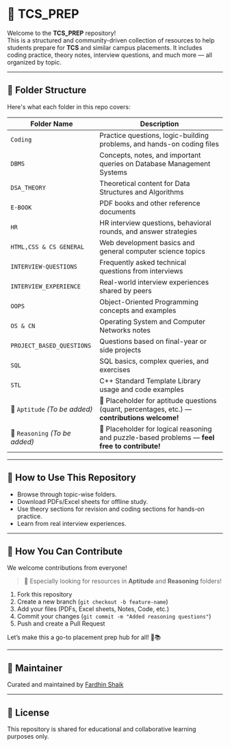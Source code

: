 # 🧠 TCS_PREP

Welcome to the **TCS_PREP** repository!  
This is a structured and community-driven collection of resources to help students prepare for **TCS** and similar campus placements. It includes coding practice, theory notes, interview questions, and much more — all organized by topic.

---

## 📁 Folder Structure

Here's what each folder in this repo covers:

| Folder Name                     | Description                                                                 |
|--------------------------------|-----------------------------------------------------------------------------|
| `Coding`                       | Practice questions, logic-building problems, and hands-on coding files      |
| `DBMS`                         | Concepts, notes, and important queries on Database Management Systems       |
| `DSA_THEORY`                   | Theoretical content for Data Structures and Algorithms                      |
| `E-BOOK`                       | PDF books and other reference documents                                     |
| `HR`                           | HR interview questions, behavioral rounds, and answer strategies            |
| `HTML,CSS & CS GENERAL`        | Web development basics and general computer science topics                  |
| `INTERVIEW-QUESTIONS`          | Frequently asked technical questions from interviews                        |
| `INTERVIEW_EXPERIENCE`         | Real-world interview experiences shared by peers                            |
| `OOPS`                         | Object-Oriented Programming concepts and examples                           |
| `OS & CN`                      | Operating System and Computer Networks notes                                |
| `PROJECT_BASED_QUESTIONS`      | Questions based on final-year or side projects                              |
| `SQL`                          | SQL basics, complex queries, and exercises                                  |
| `STL`                          | C++ Standard Template Library usage and code examples                       |
| 🚧 `Aptitude` *(To be added)*        | 📌 Placeholder for aptitude questions (quant, percentages, etc.) — **contributions welcome!** |
| 🚧 `Reasoning` *(To be added)*       | 📌 Placeholder for logical reasoning and puzzle-based problems — **feel free to contribute!** |

---

## 🎯 How to Use This Repository

- Browse through topic-wise folders.
- Download PDFs/Excel sheets for offline study.
- Use theory sections for revision and coding sections for hands-on practice.
- Learn from real interview experiences.

---

## 🤝 How You Can Contribute

We welcome contributions from everyone!

> 📌 Especially looking for resources in **Aptitude** and **Reasoning** folders!

1. Fork this repository
2. Create a new branch (`git checkout -b feature-name`)
3. Add your files (PDFs, Excel sheets, Notes, Code, etc.)
4. Commit your changes (`git commit -m "Added reasoning questions"`)
5. Push and create a Pull Request

Let’s make this a go-to placement prep hub for all! 💼📚

---

## 🙌 Maintainer

Curated and maintained by [Fardhin Shaik](https://github.com/fardhinshaik)

---

## 📌 License

This repository is shared for educational and collaborative learning purposes only.
